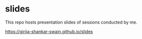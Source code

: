# slides

This repo hosts presentation slides of sessions conducted by me.

https://girija-shankar-swain.github.io/slides
